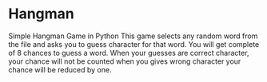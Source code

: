 # Hangman
Simple Hangman Game in Python
This game selects any random word from the file and asks you to guess character for that word.
You will get complete of 8 chances to guess a word.
When your guesses are correct character, your chance will not be counted when you gives wrong character your chance will be reduced by one.
